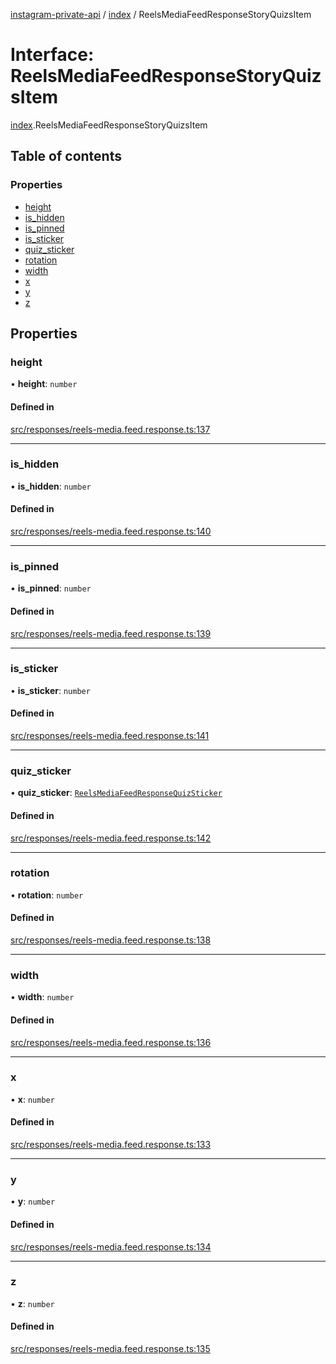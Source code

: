 [instagram-private-api](../../README.md) / [index](../../modules/index.md) / ReelsMediaFeedResponseStoryQuizsItem

# Interface: ReelsMediaFeedResponseStoryQuizsItem

[index](../../modules/index.md).ReelsMediaFeedResponseStoryQuizsItem

## Table of contents

### Properties

- [height](ReelsMediaFeedResponseStoryQuizsItem.md#height)
- [is\_hidden](ReelsMediaFeedResponseStoryQuizsItem.md#is_hidden)
- [is\_pinned](ReelsMediaFeedResponseStoryQuizsItem.md#is_pinned)
- [is\_sticker](ReelsMediaFeedResponseStoryQuizsItem.md#is_sticker)
- [quiz\_sticker](ReelsMediaFeedResponseStoryQuizsItem.md#quiz_sticker)
- [rotation](ReelsMediaFeedResponseStoryQuizsItem.md#rotation)
- [width](ReelsMediaFeedResponseStoryQuizsItem.md#width)
- [x](ReelsMediaFeedResponseStoryQuizsItem.md#x)
- [y](ReelsMediaFeedResponseStoryQuizsItem.md#y)
- [z](ReelsMediaFeedResponseStoryQuizsItem.md#z)

## Properties

### height

• **height**: `number`

#### Defined in

[src/responses/reels-media.feed.response.ts:137](https://github.com/Nerixyz/instagram-private-api/blob/0e0721c/src/responses/reels-media.feed.response.ts#L137)

___

### is\_hidden

• **is\_hidden**: `number`

#### Defined in

[src/responses/reels-media.feed.response.ts:140](https://github.com/Nerixyz/instagram-private-api/blob/0e0721c/src/responses/reels-media.feed.response.ts#L140)

___

### is\_pinned

• **is\_pinned**: `number`

#### Defined in

[src/responses/reels-media.feed.response.ts:139](https://github.com/Nerixyz/instagram-private-api/blob/0e0721c/src/responses/reels-media.feed.response.ts#L139)

___

### is\_sticker

• **is\_sticker**: `number`

#### Defined in

[src/responses/reels-media.feed.response.ts:141](https://github.com/Nerixyz/instagram-private-api/blob/0e0721c/src/responses/reels-media.feed.response.ts#L141)

___

### quiz\_sticker

• **quiz\_sticker**: [`ReelsMediaFeedResponseQuizSticker`](ReelsMediaFeedResponseQuizSticker.md)

#### Defined in

[src/responses/reels-media.feed.response.ts:142](https://github.com/Nerixyz/instagram-private-api/blob/0e0721c/src/responses/reels-media.feed.response.ts#L142)

___

### rotation

• **rotation**: `number`

#### Defined in

[src/responses/reels-media.feed.response.ts:138](https://github.com/Nerixyz/instagram-private-api/blob/0e0721c/src/responses/reels-media.feed.response.ts#L138)

___

### width

• **width**: `number`

#### Defined in

[src/responses/reels-media.feed.response.ts:136](https://github.com/Nerixyz/instagram-private-api/blob/0e0721c/src/responses/reels-media.feed.response.ts#L136)

___

### x

• **x**: `number`

#### Defined in

[src/responses/reels-media.feed.response.ts:133](https://github.com/Nerixyz/instagram-private-api/blob/0e0721c/src/responses/reels-media.feed.response.ts#L133)

___

### y

• **y**: `number`

#### Defined in

[src/responses/reels-media.feed.response.ts:134](https://github.com/Nerixyz/instagram-private-api/blob/0e0721c/src/responses/reels-media.feed.response.ts#L134)

___

### z

• **z**: `number`

#### Defined in

[src/responses/reels-media.feed.response.ts:135](https://github.com/Nerixyz/instagram-private-api/blob/0e0721c/src/responses/reels-media.feed.response.ts#L135)
